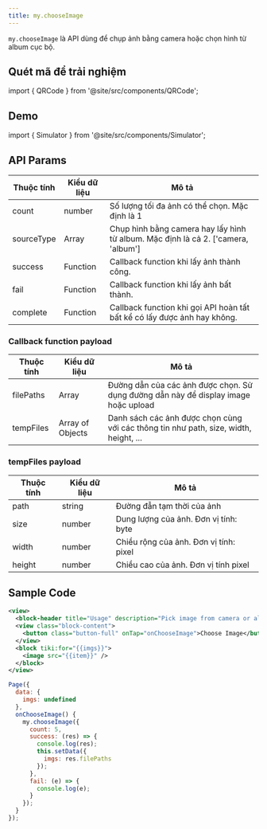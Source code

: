 ```yaml
---
title: my.chooseImage
---
```


`my.chooseImage` là API dùng để chụp ảnh bằng camera hoặc chọn hình từ album cục bộ.

## Quét mã để trải nghiệm

import { QRCode } from '@site/src/components/QRCode';

<QRCode page="pages/api/image-picker/index" />

## Demo

import { Simulator } from '@site/src/components/Simulator';

<Simulator page="pages/api/image-picker/index" />

## API Params

| Thuộc tính | Kiểu dữ liệu | Mô tả                                                                             |
| ---------- | ------------ | --------------------------------------------------------------------------------- |
| count      | number       | Số lượng tối đa ảnh có thể chọn. Mặc định là 1                                    |
| sourceType | Array        | Chụp hình bằng camera hay lấy hình từ album. Mặc định là cả 2. ['camera, 'album'] |
| success    | Function     | Callback function khi lấy ảnh thành công.                                         |
| fail       | Function     | Callback function khi lấy ảnh bất thành.                                          |
| complete   | Function     | Callback function khi gọi API hoàn tất bất kể có lấy được ảnh hay không.          |

### Callback function payload

| Thuộc tính | Kiểu dữ liệu     | Mô tả                                                                                 |
| ---------- | ---------------- | ------------------------------------------------------------------------------------- |
| filePaths  | Array            | Đường dẫn của các ảnh được chọn. Sử dụng đường dẫn này để display image hoặc upload   |
| tempFiles  | Array of Objects | Danh sách các ảnh được chọn cùng với các thông tin như path, size, width, height, ... |

### tempFiles payload

| Thuộc tính | Kiểu dữ liệu | Mô tả                                  |
| ---------- | ------------ | -------------------------------------- |
| path       | string       | Đường đẫn tạm thời của ảnh             |
| size       | number       | Dung lượng của ảnh. Đơn vị tính: byte  |
| width      | number       | Chiều rộng của ảnh. Đơn vị tính: pixel |
| height     | number       | Chiều cao của ảnh. Đơn vị tính pixel   |

## Sample Code

```xml
<view>
  <block-header title="Usage" description="Pick image from camera or albums" />
  <view class="block-content">
    <button class="button-full" onTap="onChooseImage">Choose Image</button>
  </view>
  <block tiki:for="{{imgs}}">
    <image src="{{item}}" />
  </block>
</view>
```

```js
Page({
  data: {
    imgs: undefined
  },
  onChooseImage() {
    my.chooseImage({
      count: 5,
      success: (res) => {
        console.log(res);
        this.setData({
          imgs: res.filePaths
        });
      },
      fail: (e) => {
        console.log(e);
      }
    });
  }
});
```

<!---
<img style={{maxWidth: 414}} alt="choose-image" src="/img/choose-image.gif"/>
--->

